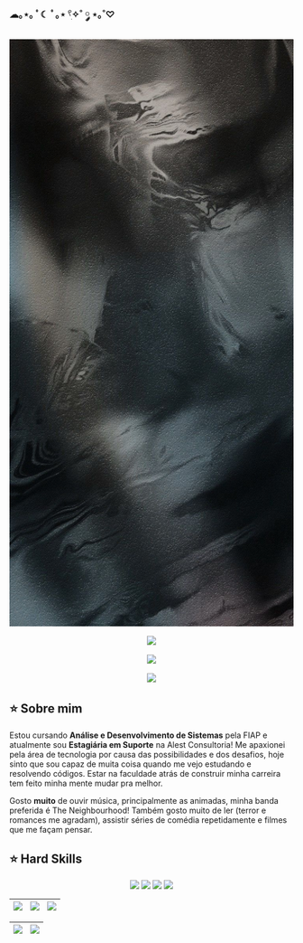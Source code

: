 ### ☁︎｡⋆｡ ﾟ☾ ﾟ｡⋆ 𓍢ִ✧˚ ༘ ⋆｡˚♡

<!--
**dandadivclass/dandadivclass** is a ✨ _special_ ✨ repository because its `README.md` (this file) appears on your GitHub profile.

Here are some ideas to get you started:

- 🔭 I’m currently working on ...
- 🌱 I’m currently learning ...
- 👯 I’m looking to collaborate on ...
- 🤔 I’m looking for help with ...
- 💬 Ask me about ...
- 📫 How to reach me: ...
- 😄 Pronouns: ...
- ⚡ Fun fact: ...
-->

<div align="center">
  <a href="https://github.com/dandadivclass">
    <img align="center" src="/capa_readme.jpg" width="600">
  </a>
</div>
<br>

<div align="center">
  <!-- Work Links -->
    <a href="https://www.linkedin.com/in/andreinaoliveira/" target="_blank"><img src="https://img.shields.io/badge/-LinkedIn-db76c5?style=for-the-badge&logo=linkedin&logoColor=white" target="_blank"></a>

  <!-- <a href="https://www.linkedin.com/in/dandara-carvalho-047994203/" target="_blank"><img src="https://img.shields.io/badge/Linkedin-db76c5?link=https%3A%2F%2Fwww.linkedin.com%2Fin%2Fdandara-carvalho-047994203%2F" target="_blank"></a> -->

  <a href = "mailto:dandaracarvalhoestudos@gmail.com"><img src="https://img.shields.io/badge/Gmail-82bdac?style=for-the-badge&logo=gmail&logoColor=white"></a>

  <!-- OTH Links -->
  <a href ="https://open.spotify.com/playlist/43073bVFp9f9won5Zp277e?si=baeeed13e07341ff"><img src="https://img.shields.io/badge/Spotify-db76c5?&style=for-the-badge&logo=spotify&logoColor=white"></a>

  <!-- <a href="https://open.spotify.com/playlist/43073bVFp9f9won5Zp277e?si=baeeed13e07341ff" target="_blank"><img src="https://img.shields.io/badge/Spotify-db76c5?link=https%3A%2F%2Fopen.spotify.com%2Fplaylist%2F43073bVFp9f9won5Zp277e%3Fsi%3Dbaeeed13e07341ff"target="_blank"></a> -->

</div>

## ⭐️ Sobre mim

Estou cursando <b>Análise e Desenvolvimento de Sistemas</b> pela FIAP e atualmente sou <b>Estagiária em Suporte</b> na Alest Consultoria! Me apaxionei pela área de tecnologia por causa das possibilidades e dos desafios, hoje sinto que sou capaz de muita coisa quando me vejo estudando e resolvendo códigos. Estar na faculdade atrás de construir minha carreira tem feito minha mente mudar pra melhor. 

Gosto <b>muito</b> de ouvir música, principalmente as animadas, minha banda preferida é The Neighbourhood! Também gosto muito de ler (terror e romances me agradam), assistir séries de comédia repetidamente e filmes que me façam pensar.
 
## ⭐️ Hard Skills
<!--  <img height="160em" src="https://github-readme-stats.vercel.app/api?username=andreinaoliveira&show_icons=true&theme=synthwave&include_all_commits=true&count_private=true%22/"> --> 
<div align="center">
  <!-- Java --> <img src="https://img.shields.io/badge/JAVA-82bdac?style=for-the-badge&logo=java&logoColor=white">
  <!-- SQL --> <img src="https://img.shields.io/badge/MySQL-db76c5?style=for-the-badge&logo=mysql&logoColor=white">
  <!-- GIT --> <img src="https://img.shields.io/badge/GIT-82bdac?style=for-the-badge&logo=Git&logoColor=white">
  <!-- Python --> <img src="https://img.shields.io/badge/Python-db76c5?style=for-the-badge&logo=Python&logoColor=blue">

  <br>
</div>


<!-- 
theme=ocean_dark 
tokyonight: 82bdac Green | db76c5 Pink | 1A1B27 Dark 
-->


| ![](http://github-profile-summary-cards.vercel.app/api/cards/stats?username=dandadivclass&theme=tokyonight) | ![](http://github-profile-summary-cards.vercel.app/api/cards/repos-per-language?username=dandadivclass&hide=Html&theme=tokyonight) | ![](http://github-profile-summary-cards.vercel.app/api/cards/most-commit-language?username=dandadivclass&theme=tokyonight) |
| :-: | :-: | :-: |

| ![](http://github-profile-summary-cards.vercel.app/api/cards/profile-details?username=dandadivclass&theme=tokyonight) | ![](https://github-readme-streak-stats.herokuapp.com/?user=dandadivclass&theme=tokyonight&hide_border=true&date_format=M%20j%5B%2C%20Y%5D&background=1A1B27&stroke=82bdac&ring=db76c5&fire=db76c5&currStreakNum=db76c5&sideNums=db76c5&currStreakLabel=db76c5&sideLabels=db76c5&dates=82bdac) |
| :-: | :-: |
